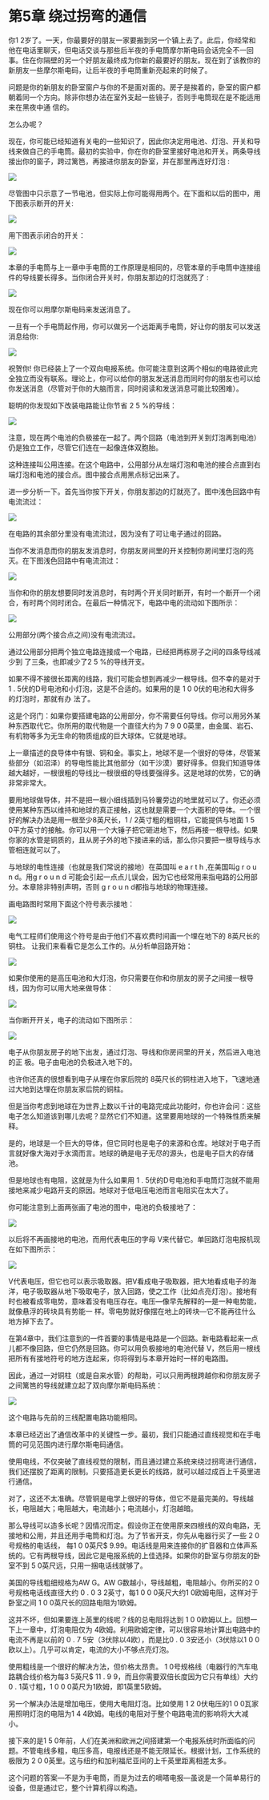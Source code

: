 # 第5章 绕过拐弯的通信

你1 2岁了。一天，你最要好的朋友一家要搬到另一个镇上去了。此后，你经常和他在电话里聊天，但电话交谈与那些后半夜的手电筒摩尔斯电码会话完全不一回事。住在你隔壁的另一个好朋友最终成为你新的最要好的朋友。现在到了该教你的新朋友一些摩尔斯电码，让后半夜的手电筒重新亮起来的时候了。&#x20;

问题是你的新朋友的卧室窗户与你的不是面对面的。房子是挨着的，卧室的窗户都朝着同一个方向。除非你想办法在室外支起一些镜子，否则手电筒现在是不能适用来在黑夜中通 信的。&#x20;

怎么办呢？&#x20;

现在，你可能已经知道有关电的一些知识了，因此你决定用电池、灯泡、开关和导线来做自己的手电筒。最初的实验中，你在你的卧室里接好电池和开关。两条导线接出你的窗子，跨过篱笆，再接进你朋友的卧室，并在那里再连好灯泡 :

![](<.gitbook/assets/image (8).png>)

尽管图中只示意了一节电池，但实际上你可能得用两个。在下面和以后的图中，用下图表示断开的开关:

![](<.gitbook/assets/image (17).png>)

用下图表示闭合的开关：

![](<.gitbook/assets/image (27).png>)

本章的手电筒与上一章中手电筒的工作原理是相同的，尽管本章的手电筒中连接组件的导线要长得多。当你闭合开关时，你朋友那边的灯泡就亮了 :

![](<.gitbook/assets/image (20).png>)

现在你可以用摩尔斯电码来发送消息了。&#x20;

一旦有一个手电筒起作用，你可以做另一个远距离手电筒，好让你的朋友可以发送消息给你:

![](<.gitbook/assets/image (19).png>)

祝贺你! 你已经装上了一个双向电报系统。你可能注意到这两个相似的电路彼此完全独立而没有联系。理论上，你可以给你的朋友发送消息而同时你的朋友也可以给你发送消息（尽管对于你的大脑而言，同时阅读和发送消息可能比较困难）。&#x20;

聪明的你发现如下改装电路能让你节省 2 5 %的导线：

![](<.gitbook/assets/image (21).png>)

注意，现在两个电池的负极接在一起了。两个回路（电池到开关到灯泡再到电池）仍是独立工作，尽管它们连在一起像连体双胞胎。&#x20;

这种连接叫公用连接。在这个电路中，公用部分从左端灯泡和电池的接合点直到右端灯泡和电池的接合点。图中接合点用黑点标记出来了。&#x20;

进一步分析一下。首先当你按下开关，你朋友那边的灯就亮了。图中浅色回路中有电流流过：

![](<.gitbook/assets/image (15).png>)

在电路的其余部分里没有电流流过，因为没有了可让电子通过的回路。&#x20;

当你不发消息而你的朋友发消息时，你朋友房间里的开关控制你房间里灯泡的亮灭。在下图浅色回路中有电流流过：

![](<.gitbook/assets/image (24).png>)

当你和你的朋友想要同时发消息时，有时两个开关同时断开，有时一个断开一个闭合，有时两个同时闭合。在最后一种情况下，电路中电的流动如下图所示：

![](<.gitbook/assets/image (14).png>)

公用部分(两个接合点之间)没有电流流过。&#x20;

通过公用部分把两个独立电路连接成一个电路，已经把两栋房子之间的四条导线减少到 了三条，也即减少了2 5 %的导线开支。&#x20;

如果不得不接很长距离的线路，我们可能会想到再减少一根导线。但不幸的是对于 1 . 5伏的D号电池和小灯泡，这是不合适的。如果用的是 1 0 0伏的电池和大得多的灯泡时，那就有办 法了。&#x20;

这是个窍门：如果你要搭建电路的公用部分，你不需要任何导线。你可以用另外某种东西取代它。你所用的取代物是一个直径大约为 7 9 0 0英里，由金属、岩石、有机物等多为无生命的物质组成的巨大球体。它就是地球。

上一章描述的良导体中有银、铜和金。事实上，地球不是一个很好的导体，尽管某些部分（如沼泽）的导电性能比其他部分（如干沙漠）要好得多。但我们知道导体越大越好，一根很粗的导线比一根很细的导线要强得多。这是地球的优势，它的确非常非常大。&#x20;

要用地球做导体，并不是把一根小细线插到马铃薯旁边的地里就可以了。你还必须使用某种东西以维持和地球的真正接触，这也就是需要一个大面积的导体。一个很好的解决办法是用一根至少8英尺长，1 / 2英寸粗的粗铜柱，它能提供与地面 1 5 0平方英寸的接触。你可以用一个大锤子把它砸进地下，然后再接一根导线。如果你家的水管是铜质的，且从房子外的地下接进来的话，那么你只要把一根导线与水管相连就可以了。&#x20;

与地球的电性连接（也就是我们常说的接地）在英国叫 e a r t h ,在美国叫g r o u n d。用g r o u n d 可能会引起一点点儿误会，因为它也经常用来指电路的公用部分。本章除非特别声明，否则 g r o u n d都指与地球的物理连接。

&#x20;画电路图时常用下面这个符号表示接地：

![](<.gitbook/assets/image (26).png>)

电气工程师们使用这个符号是由于他们不喜欢费时间画一个埋在地下的 8英尺长的铜柱。 让我们来看看它是怎么工作的。从分析单回路开始：

![](<.gitbook/assets/image (23).png>)

如果你使用的是高压电池和大灯泡，你只需要在你和你朋友的房子之间接一根导线，因为你可以用大地来做导体：

![](<.gitbook/assets/image (18).png>)

当你断开开关，电子的流动如下图所示：

![](<.gitbook/assets/image (5).png>)

电子从你朋友房子的地下出发，通过灯泡、导线和你房间里的开关，然后进入电池的正 极。电子由电池的负极进入地下的。&#x20;

也许你还真的很想看到电子从埋在你家后院的 8英尺长的铜柱进入地下，飞速地通过大地到达埋在你朋友家后院的铜柱。&#x20;

但是当你考虑到地球在为世界上数以千计的电路完成此功能时，你也许会问：这些电子怎么知道该到哪儿去呢？显然它们不知道。这里要用地球的一个特殊性质来解释。&#x20;

是的，地球是一个巨大的导体，但它同时也是电子的来源和仓库。地球对于电子而言就好像大海对于水滴而言。地球的确是电子无尽的源头，也是电子巨大的存储池。&#x20;

但是地球也有电阻，这就是为什么如果用 1 . 5伏的D号电池和手电筒灯泡就不能用接地来减少电路开支的原因。地球对于低电压电池而言电阻实在太大了。

你可能注意到上面两张画了电池的图中，电池的负极接地了：

![](<.gitbook/assets/image (22).png>)

以后将不再画接地的电池，而用代表电压的字母 V来代替它。单回路灯泡电报机现在如下图所示：

![](<.gitbook/assets/image (25).png>)

V代表电压，但它也可以表示吸取器。把V看成电子吸取器，把大地看成电子的海洋，电子吸取器从地下吸取电子，放入回路，使之工作（比如点亮灯泡）。接地有时也被看成零电势，意味着没有电压存在。电压—像早先解释的—是一种电势能，就像悬浮的砖块具有势能一 样。零电势就好像摆在地上的砖块—它不能再往什么地方掉下去了。&#x20;

在第4章中，我们注意到的一件首要的事情是电路是一个回路。新电路看起来一点儿都不像回路，但它仍然是回路。你可以用负极接地的电池代替 V，然后用一根线把所有有接地符号的地方连起来，你将得到与本章开始时一样的电路图。&#x20;

因此，通过一对铜柱（或是自来水管）的帮助，可以只用两根跨越你和你朋友房子之间篱笆的导线就建立起了双向摩尔斯电码系统：

![](<.gitbook/assets/image (16).png>)

这个电路与先前的三线配置电路功能相同。&#x20;

本章已经迈出了通信改革中的关键性一步。最初，我们只能通过直线视觉和在手电筒的可见范围内进行摩尔斯电码通信。&#x20;

使用电线，不仅突破了直线视觉的限制，而且通过建立系统来绕过拐弯进行通信，我们还摆脱了距离的限制。只要搭造更长更长的线路，就可以越过成百上千英里进行通信。&#x20;

对了，这还不太准确。尽管铜是电学上很好的导体，但它不是最完美的。导线越长，电阻越大；电阻越大，电流越小；电流越小，灯泡越暗。&#x20;

那么导线可以造多长呢？因情况而定。假设你正在使用原来四根线的双向电路，无接地和公用，并且还用手电筒和灯泡。为了节省开支，你先从电器行买了一些 2 0号规格的电话线， 每1 0 0英尺$ 9.99。电话线是用来连接你的扩音器和立体声系统的。它有两根导线，因此它是电报系统的上佳选择。如果你的卧室与你朋友的卧室不到 5 0英尺远，只用一捆电话线就够了。&#x20;

美国的导线粗细规格为AW G。AW G数越小，导线越粗，电阻越小。你所买的2 0号规格电话线直径大约 0 . 0 3 2英寸，每1 0 0 0英尺大约1 0欧姆电阻，这样对于卧室之间 1 0 0英尺长的回路电阻为1欧姆。

这并不坏，但如果要连上英里的线呢？线的总电阻将达到 1 0 0欧姆以上。回想一下上一章中，灯泡电阻仅为 4欧姆。利用欧姆定律，可以很容易地计算出电路中的电流不再是以前的 0 . 7 5安（3伏除以4欧），而是比0 . 0 3安还小（3伏除以1 0 0欧以上）。几乎可以肯定，电流的大小不够点亮灯泡。&#x20;

使用粗线是一个很好的解决方法，但价格太昂贵。 1 0号规格线（电器行的汽车电路耦合线价格为每3 5英尺$ 11 . 9 9，而且你需要双倍长度因为它只有单线）大约 0 . 1英寸粗，1 0 0 0英尺为1欧姆，即1英里5欧姆。&#x20;

另一个解决办法是增加电压，使用大电阻灯泡。比如使用 1 2 0伏电压的1 0 0瓦家用照明灯泡的电阻为1 4 4欧姆。电线的电阻对于整个电路电流的影响将大大减小。

接下来的是1 5 0年前，人们在美洲和欧洲之间搭建第一个电报系统时所面临的问题。不管电线多粗，电压多高，电报线还是不能无限延长。根据计划，工作系统的极限为 2 0 0英里。这与纽约和加利福尼亚间的上千英里距离相差太多。&#x20;

这个问题的答案—不是为手电筒，而是为过去的嘀嗒电报—虽说是一个简单易行的设备，但是通过它，整个计算机得以构造。

